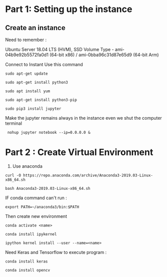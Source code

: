 # Part 1: Setting up the instance
## Create an instance 
Need to remember : 

Ubuntu Server 18.04 LTS (HVM), SSD Volume Type - ami-04b9e92b5572fa0d1 (64-bit x86) / ami-0bba96c31d87e65d9 (64-bit Arm)

Connect to Instant
Use this command 

`sudo apt-get update` 

 `sudo apt-get install python3`
 
 `sudo apt install yum`
 
 `sudo apt-get install python3-pip`

`sudo pip3 install jupyter`
 
Make the jupyter remains always in the instance even we shut the computer terminal 

` nohup jupyter notebook --ip=0.0.0.0 &`

# Part 2 : Create Virtual Environment 
1. Use anaconda 

`curl -O https://repo.anaconda.com/archive/Anaconda3-2019.03-Linux-x86_64.sh`

`bash Anaconda3-2019.03-Linux-x86_64.sh`

IF conda command can't run : 

`export PATH=~/anaconda3/bin:$PATH`

Then create new environment

`conda activate <name>`

`conda install ipykernel`

`ipython kernel install --user --name=<name>`

Need Keras and Tensorflow to execute program :

`conda install keras`

`conda install opencv`
